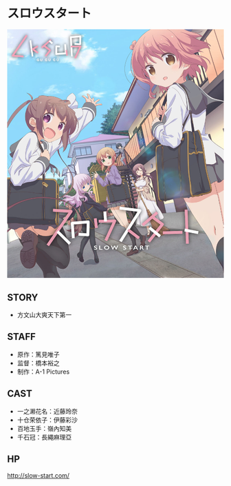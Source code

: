 # スロウスタート

![poster](poster.jpg)

## STORY
- 方文山大爽天下第一

## STAFF
- 原作：篤見唯子
- 监督：橋本裕之
- 制作：A-1 Pictures

## CAST
- 一之濑花名：近藤玲奈
- 十仓荣依子：伊藤彩沙
- 百地玉手：嶺內知美
- 千石冠：長繩麻理亞

## HP
http://slow-start.com/
